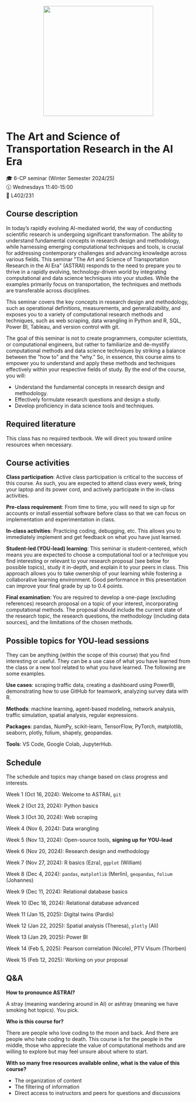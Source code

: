 <p align="center">
  <img src="image/logo_DALLE.jpeg" width="300"/>
</p>

# The Art and Science of Transportation Research in the AI Era

:mortar_board: 6-CP seminar (Winter Semester 2024/25)\
:clock1130: Wednesdays 11:40-15:00\
:school: L402/231

## Course description

In today’s rapidly evolving AI-mediated world, the way of conducting scientific research is undergoing significant transformation. The ability to understand fundamental concepts in research design and methodology, while harnessing emerging computational techniques and tools, is crucial for addressing contemporary challenges and advancing knowledge across various fields. This seminar "The Art and Science of Transportation Research in the AI Era" (ASTRAI) responds to the need to prepare you to thrive in a rapidly evolving, technology-driven world by integrating computational and data science techniques into your studies. While the examples primarily focus on transportation, the techniques and methods are transferable across disciplines.

This seminar covers the key concepts in research design and methodology, such as operational definitions, measurements, and generalizability, and exposes you to a variety of computational research methods and techniques, such as web scraping, data wrangling in Python and R, SQL, Power BI, Tableau, and version control with git.

The goal of this seminar is not to create programmers, computer scientists, or computational engineers, but rather to familiarize and de-mystify computational methods and data science techniques by striking a balance between the "how to" and the "why." So, in essence, this course aims to empower you to understand and apply these methods and techniques effectively within your respective fields of study. By the end of the course, you will:

*	Understand the fundamental concepts in research design and methodology.
*	Effectively formulate research questions and design a study.
*	Develop proficiency in data science tools and techniques.

## Required literature

This class has no required textbook. We will direct you toward online resources when necessary.

## Course activities

**Class participation**: Active class participation is critical to the success of this course. As such, you are expected to attend class every week, bring your laptop and its power cord, and actively participate in the in-class activities.

**Pre-class requirement**: From time to time, you will need to sign up for accounts or install essential software before class so that we can focus on implementation and experimentation in class.

**In-class activities**: Practicing coding, debugging, etc. This allows you to immediately implement and get feedback on what you have just learned.

**Student-led (YOU-lead) learning**: This seminar is student-centered, which means you are expected to choose a computational tool or a technique you find interesting or relevant to your research proposal (see below for possible topics), study it in-depth, and explain it to your peers in class. This approach allows you to take ownership of your learning while fostering a collaborative learning environment. Good performance in this presentation can improve your final grade by up to 0.4 points.

**Final examination**: You are required to develop a one-page (excluding references) research proposal on a topic of your interest, incorporating computational methods. The proposal should include the current state of the research topic, the research questions, the methodology (including data sources), and the limitations of the chosen methods.

## Possible topics for YOU-lead sessions

They can be anything (within the scope of this course) that you find interesting or useful. They can be a use case of what you have learned from the class or a new tool related to what you have learned. The following are some examples.

**Use cases**: scraping traffic data, creating a dashboard using PowerBI, demonstrating how to use GitHub for teamwork, analyzing survey data with R.

**Methods**: machine learning, agent-based modeling, network analysis, traffic simulation, spatial analysis, regular expressions.

**Packages**: pandas, NumPy, scikit-learn, TensorFlow, PyTorch, matplotlib, seaborn, plotly, folium, shapely, geopandas.

**Tools**: VS Code, Google Colab, JupyterHub.

## Schedule

The schedule and topics may change based on class progress and interests.

Week 1 (Oct 16, 2024): Welcome to ASTRAI, `git`

Week 2 (Oct 23, 2024): Python basics

Week 3 (Oct 30, 2024): Web scraping

Week 4 (Nov 6, 2024): Data wrangling

Week 5 (Nov 13, 2024): Open-source tools, **signing up for YOU-lead**

Week 6 (Nov 20, 2024): Research design and methodology

Week 7 (Nov 27, 2024): R basics (Ezra), `ggplot` (William)

Week 8 (Dec 4, 2024): `pandas`, `matplotlib` (Merlin), `geopandas`, `folium` (Johannes)

Week 9 (Dec 11, 2024): Relational database basics

Week 10 (Dec 18, 2024): Relational database advanced

Week 11 (Jan 15, 2025): Digital twins (Pardis)

Week 12 (Jan 22, 2025): Spatial analysis (Theresa), `plotly` (Ali)

Week 13 (Jan 29, 2025): Power BI

Week 14 (Feb 5, 2025): Pearson correlation (Nicole), PTV Visum (Thorben)

Week 15 (Feb 12, 2025): Working on your proposal

## Q&A

**How to pronounce ASTRAI?**

A stray (meaning wandering around in AI) or ashtray (meaning we have smoking hot topics). You pick.

**Who is this course for?**

There are people who love coding to the moon and back. And there are people who hate coding to death. This course is for the people in the middle, those who appreciate the value of computational methods and are willing to explore but may feel unsure about where to start.

**With so many free resources available online, what is the value of this course?**

*	The organization of content
*	The filtering of information
*	Direct access to instructors and peers for questions and discussions
